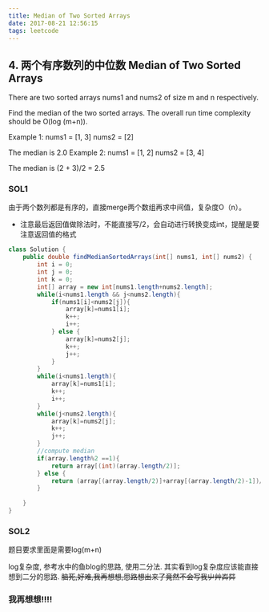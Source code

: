 ```yaml
---
title: Median of Two Sorted Arrays
date: 2017-08-21 12:56:15
tags: leetcode
---
```

## 4. 两个有序数列的中位数 Median of Two Sorted Arrays

There are two sorted arrays nums1 and nums2 of size m and n respectively.

Find the median of the two sorted arrays. The overall run time complexity should be O(log (m+n)).

Example 1:
nums1 = [1, 3]
nums2 = [2]

The median is 2.0
Example 2:
nums1 = [1, 2]
nums2 = [3, 4]

The median is (2 + 3)/2 = 2.5

### SOL1
由于两个数列都是有序的，直接merge两个数组再求中间值，复杂度O（n）。

* 注意最后返回值做除法时，不能直接写/2，会自动进行转换变成int，提醒是要注意返回值的格式


```java
class Solution {
    public double findMedianSortedArrays(int[] nums1, int[] nums2) {
        int i = 0;
        int j = 0;
        int k = 0;
        int[] array = new int[nums1.length+nums2.length];
        while(i<nums1.length && j<nums2.length){
            if(nums1[i]<nums2[j]){
                array[k]=nums1[i];
                k++;
                i++;
            } else {
                array[k]=nums2[j];
                k++;
                j++;
            }
        }
        while(i<nums1.length){
            array[k]=nums1[i];
            k++;
            i++;
        }
        while(j<nums2.length){
            array[k]=nums2[j];
            k++;
            j++;
        }
        //compute median
        if(array.length%2 ==1){
            return array[(int)(array.length/2)];
        } else {
            return (array[(array.length/2)]+array[(array.length/2)-1])/2.0; //！！！这里一定不能写/2，会自动变成int！！！
        }
        
    }
}
```

### SOL2
题目要求里面是需要log(m+n)

log复杂度, 参考水中的鱼blog的思路, 使用二分法. 其实看到log复杂度应该能直接想到二分的思路.
<del>脑死,好难,我再想想,思路想出来了竟然不会写我屮艸芔茻</del>

### 我再想想!!!!
